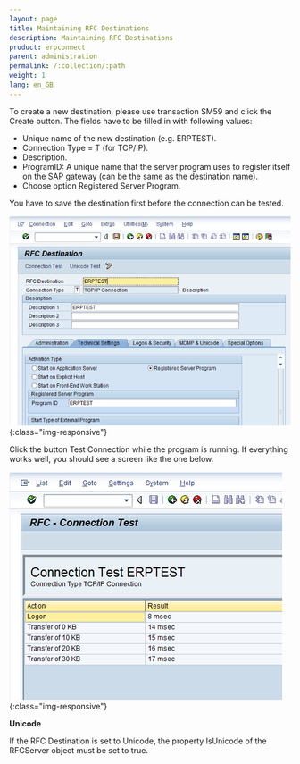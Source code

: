 ```yaml
---
layout: page
title: Maintaining RFC Destinations
description: Maintaining RFC Destinations
product: erpconnect
parent: administration
permalink: /:collection/:path
weight: 1
lang: en_GB
---
```


To create a new destination, please use transaction SM59 and click the Create button. The fields have to be filled in with following values: 

* Unique name of the new destination (e.g. ERPTEST).
* Connection Type = T (for TCP/IP).
* Description.
* ProgramID: A unique name that the server program uses to register itself on the SAP gateway (can be the same as the destination name). 
* Choose option Registered Server Program.

You have to save the destination first before the connection can be tested.

![rfcdestination01](/img/content/maintain-rfc-destination-001.png){:class="img-responsive"}  

Click the button Test Connection while the program is running. If everything works well, you should see a screen like the one below.

![rfcdestination02](/img/content/maintain-rfc-destination-002.png){:class="img-responsive"}  

**Unicode**

If the RFC Destination is set to Unicode, the property IsUnicode of the RFCServer object must be set to true.
